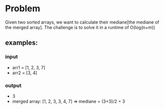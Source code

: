 # Problem

Given two sorted arrays, we want to calculate their mediane[the mediane of the merged array].
The challenge is to solve it in a runtime of O(log(n+m))

## examples:

### input

-   arr1 = [1, 2, 3, 7]
-   arr2 = [3, 4]

### output

-   3
-   merged array: [1, 2, 3, 3, 4, 7] => mediane = (3+3)/2 = 3
